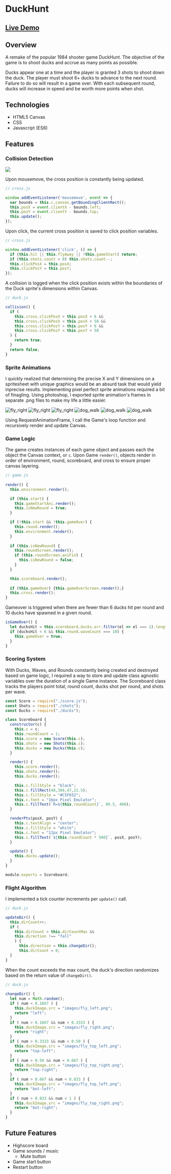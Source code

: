 # DuckHunt

## [Live Demo](https://gradyzhu.github.io/duckhunt/)

## Overview

A remake of the popular 1984 shooter game DuckHunt.  The objective of the game is to shoot ducks and accrue as many points as possible.

Ducks appear one at a time and the player is granted 3 shots to shoot down the duck. The player must shoot 6+ ducks to advance to the next round.  Failure to do so will result in a game over.  With each subsequent round, ducks will increase in speed and be worth more points when shot.

## Technologies

* HTML5 Canvas 
* CSS
* Javascript (ES6)

## Features

### Collision Detection

<img src="https://media.giphy.com/media/3BjlOzXquubCj06Akd/giphy.gif">

Upon mousemove, the cross position is constantly being updated.

```javascript
// cross.js

window.addEventListener('mousemove', event => {
  var bounds = this.c.canvas.getBoundingClientRect();
  this.posX = event.clientX - bounds.left;
  this.posY = event.clientY - bounds.top;
  this.update();
});
```
Upon click, the current cross position is saved to click position variables.

```javascript
// cross.js

window.addEventListener('click', () => {
  if (this.hit || this.flyAway || !this.gameStart) return;
  if (this.shots.count > 0) this.shots.count--;
  this.clickPosX = this.posX;
  this.clickPosY = this.posY;
});
```
A collision is logged when the click position exists within the boundaries of the Duck sprite's dimensions within Canvas.

```javascript
// duck.js

collision() {
  if (
    this.cross.clickPosX > this.posX + 6 && 
    this.cross.clickPosX < this.posX + 58 &&
    this.cross.clickPosY > this.posY + 6 &&
    this.cross.clickPosY < this.posY + 58
  ) {
    return true;
  }
  return false;
}
```

### Sprite Animations

I quickly realized that determining the precise X and Y dimensions on a spritesheet with unique graphics would be an absurd task that would yield inprecise results.  Implementing pixel perfect sprite animations required a bit of finagling.  Using photoshop, I exported sprite animation's frames in separate .png files to make my life a little easier.  

![fly_right](images/fly_right.png)
![fly_right](images/fly_hit.png)
![fly_right](images/fall_down.png)
![dog_walk](images/dog_walk.png)
![dog_walk](images/dog_sniff.png)
![dog_walk](images/dog_jump.png)

Using RequestAnimationFrame, I call the Game's loop function and recursively render and update Canvas.

### Game Logic

The game creates instances of each game object and passes each the object the Canvas context, or `c`.  Upon Game `render()`, objects render in order of environment, round, scoreboard, and cross to ensure proper canvas layering.

```javascript
// game.js
  
render() {
  this.environment.render();

  if (this.start) {
    this.gameStartAni.render();
    this.isNewRound = true;
  }

  if (!this.start && !this.gameOver) {
    this.round.render();
    this.environment.render();
  }
    
  if (this.isNewRound) {
    this.roundScreen.render();
    if (this.roundScreen.aniFin) {
      this.isNewRound = false;
    }
  }

  this.scoreboard.render();
  
  if (this.gameOver) {this.gameOverScreen.render();}
  this.cross.render();
}
```
Gameover is triggered when there are fewer than 6 ducks hit per round and 10 ducks have spawned in a given round. 

```javascript
isGameOver() {
  let ducksHit = this.scoreboard.ducks.arr.filter(el => el === 1).length;
  if (ducksHit < 6 && this.round.waveCount === 10) {
    this.gameOver = true;
  } 
}
```
### Scoring System

With Ducks, Waves, and Rounds constantly being created and destroyed based on game logic, I required a way to store and update class agnostic variables over the duration of a single Game instance.  The Scoreboard class tracks the players point total, round count, ducks shot per round, and shots per wave.

```javascript
const Score = require("./score.js");
const Shots = require("./shots");
const Ducks = require("./ducks");

class Scoreboard {
  constructor(c) {
    this.c = c;
    this.roundCount = 1;
    this.score = new Score(this.c);
    this.shots = new Shots(this.c);
    this.ducks = new Ducks(this.c);
  }

  render() {
    this.score.render();
    this.shots.render();
    this.ducks.render();

    this.c.fillStyle = "black";
    this.c.fillRect(48,384,47,21.5);
    this.c.fillStyle = "#C5F652";
    this.c.font = "16px Pixel Emulator";
    this.c.fillText(`R=${this.roundCount}`, 89.5, 400);
  }

  renderPts(posX, posY) {
    this.c.textAlign = "center"; 
    this.c.fillStyle = "white";
    this.c.font = "12px Pixel Emulator";
    this.c.fillText(`${this.roundCount * 500}`, posX, posY);
  }

  update() {
    this.ducks.update();
  }
}

module.exports = Scoreboard;
```

### Flight Algorithm

I implemented a tick counter increments per `update()` call.

```javascript
// duck.js

updateDir() {
  this.dirCount++; 
  if (
    this.dirCount > this.dirCountMax &&
    this.direction !== "fall"
    ) {
      this.direction = this.changeDir();
      this.dirCount = 0;
  }
}
```

When the count exceeds the max count, the duck's direction randomizes based on the return value of `changeDir()`.

```javascript
// duck.js
  
changeDir() {
  let num = Math.random();
  if ( num < 0.1667 ) {
    this.duckImage.src = "images/fly_left.png";
    return "left";
  }
  if ( num > 0.1667 && num < 0.3333 ) {
    this.duckImage.src = "images/fly_right.png";
    return "right";
  }
  if ( num > 0.3333 && num < 0.50 ) {
    this.duckImage.src = "images/fly_top_left.png";
    return "top-left";
  }
  if ( num > 0.50 && num < 0.667 ) {
    this.duckImage.src = "images/fly_top_right.png";
    return "top-right";
  }
  if ( num > 0.667 && num < 0.833 ) {
    this.duckImage.src = "images/fly_top_left.png";
    return "bot-left";
  }
  if ( num > 0.833 && num < 1 ) {
    this.duckImage.src = "images/fly_top_right.png";
    return "bot-right";
  }
}
```

## Future Features

* Highscore board
* Game sounds / music
  * Mute button
* Game start button
* Restart button

